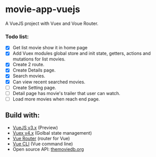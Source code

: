 # movie-app-vuejs

A VueJS project with Vuex and Voue Router.

### Todo list: 
- [x] Get list movie show it in home page
- [X] Add Vuex modules global store and init state, getters, actions and mutations for list movies.
- [x] Create 2 route.
- [x] Create Details page.
- [x] Search movies.
- [x] Can view recent searched movies.
- [ ] Create Setting page.
- [ ] Detail page has movie's trailer that user can watch.
- [ ] Load more movies when reach end page. 

## Build with:
- [VueJS v3.x](https://v3.vuejs.org/) (Preview) 
- [Vuex v4.x](https://next.vuex.vuejs.org/) (Golbal state management)
- [Vue Router](https://router.vuejs.org/) (router for Vue)
- [Vue CLI](https://cli.vuejs.org/) (Vue command line)
- Open source API: [themoviedb.org](https://developers.themoviedb.org/4/getting-started/authorization)

